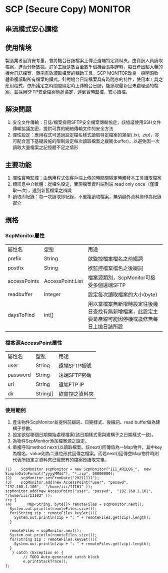 # SCP (Secure Copy) MONITOR
## 串流模式安心讀檔

## 使用情境
製造業者因資安考量，會將機台日誌檔案上傳至遠端特定資料夾，由資訊人員讀取檔案，進而分析數據。許多工廠是數百至數千個機台長期運轉，每日產出超大量的機台日誌檔案，亟需有效讀取檔案的輔助工具。SCP MONITOR改良一般開源軟體重複讀取所有檔案的模式，針對機台日誌檔案具有時間序的特性，使用本工具之應用程式，依所議定之時間間隔定時上傳機台日誌，能讀取最新且未處理過的檔案，並採用SFTP安全檔案傳遞協定，達到實時監控、安心讀檔。

## 解決問題
 1.	安全文件傳輸：日誌/檔案採用SFTP安全檔案傳輸協定，該協議使用SSH文件傳輸協議加密，提供可靠的網絡傳輸文件的安全方法
 2.	彈性設定：應用程式可透過設定檔名樣式讀取特定檔案的類型(.txt, .zip)，亦可配合當下基礎設施的限制設定每次讀取檔案之緩衝(buffer)，以避免因一次讀取大量檔案之記憶體不足之情形

## 主要功能
 1.	彈性實時監控：由應用程式依客戶端上傳的時間間隔定時觸發本工具讀取檔案
 2.	類訊息中介軟體：從檔名設定，實現檔案資料端到端 read only once（僅讀取一次），達到新舊檔案之辨識
 3.	讀取即紀錄：每一次讀取即紀錄，不重複讀取檔案，無須額外資料庫作為紀錄媒介

## 規格
### ScpMonitor屬性

<table>
    <tr>
        <td>屬性名</td>
        <td>型態</td>
        <td>用途</td>
    </tr>
    <tr>
        <td>prefix</td>
        <td>String</td>
        <td>欲監控檔案檔名之前綴詞</td>
    </tr>
    <tr>
        <td>postfix</td>
        <td>String</td>
        <td>欲監控檔案檔名之後綴詞</td>
    </tr>
    <tr>
        <td>accessPoints</td>
        <td>AccessPoint:List</td>
        <td>檔案源類別，ScpMonitor可接受多個遠端SFTP</td>
    </tr>
    <tr>
        <td>readbuffer</td>
        <td>Integer</td>
        <td>設定每次讀取檔案的大小(byte)</td>
    </tr>
    <tr>
        <td>daysToFind</td>
        <td>int[]</td>
        <td>用以當檔案無新增時設定往後幾日查找有無新增檔案，此設定主要是產線可能因停機或歲修無每日上拋日誌所設</td>
    </tr>
</table>

### 檔案源AccessPoint屬性

<table>
    <tr>
        <td>屬性名</td>
        <td>型態</td>
        <td>用途</td>
    </tr>
    <tr>
        <td>user</td>
        <td>String</td>
        <td>遠端SFTP帳號</td>
    </tr>
    <tr>
        <td>password</td>
        <td>String</td>
        <td>遠端SFTP密碼</td>
    </tr>
    <tr>
        <td>url</td>
        <td>String</td>
        <td>遠端FTP IP</td>
    </tr>
    <tr>
        <td>dir</td>
        <td>String[]</td>
        <td>欲監控之資料夾</td>
    </tr>
</table>

### 使用範例

  1. 產生物件ScpMonitor並提供前綴詞、日期樣式、後綴詞、read buffer做為建構子參數。
  2. 設定欲從哪個日期開始處理檔案(該日期樣式需與建構子之日期樣式一致)。
  3. 為物件ScpMonitor添加檔案源之設定。
  4. 重複呼叫method next()以讀取檔案。該next()回傳值為一Map物件，其中key為檔名，value則為二進位形式回傳之檔案。而若next()回傳空Map物件時則代表所指定之資料夾已經既有的檔案皆讀取完畢。

    
    (1)    ScpMonitor scpMonitor = new ScpMonitor("III_ARILOG_",  new SimpleDateFormat("yyyyMMdd"), "*.zip", 50000000);    
    (2)    scpMonitor.setFromDate("20211111");    
    (3)    scpMonitor.add(new AccessPoint("user", "passwd",  "192.168.1.100",  "/home/iii/III01" ));    
    scpMonitor.add(new AccessPoint("user", "passwd",  "192.168.1.101",  "/home/iii/III02" ));    
    try {    
    (4) 	  Map<String, byte[]> remoteFiles = scpMonitor.next();    
      System.out.println(remoteFiles.size());    
      for(String zip : remoteFiles.keySet()){    
      	System.out.println(zip + ": " + remoteFiles.get(zip).length);    
      }    
      
      remoteFiles = scpMonitor.next();    
      System.out.println(remoteFiles.size());    
      for(String zip : remoteFiles.keySet()){    
      	System.out.println(zip + ": " + remoteFiles.get(zip).length);    
      }    
	   } catch (Exception e) {    
		    // TODO Auto-generated catch block    
		    e.printStackTrace();    
    };    
    
